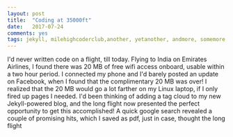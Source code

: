 ```yaml
---
layout: post
title:  "Coding at 35000ft"
date:   2017-07-24
comments: yes
tags: jekyll, milehighcoderclub,another, yetanother, andmore, somemore, thirteen, fourteen, fifteen, sixteen, seventeen, eighteen, nineteen, twenty, twentyone,twentytwo, twentythree, twentyfour
---
```


I'd never written code on a flight, till today. Flying to India on Emirates Airlines, I found there was 20 MB of free wifi access onboard, usable within a two hour period. I connected my phone and I'd barely posted an update on Facebook, when I found that the complimentary 20 MB was over! I realized that the 20 MB would go a lot farther on my Linux laptop, if I only fired up pages I needed. I'd been thinking of adding a tag cloud to my new Jekyll-powered blog, and the long flight now presented the perfect opportunity to get this accomplished! A quick google search revealed a couple of promising hits, which I saved as pdf, just in case, thought the long flight 
